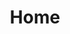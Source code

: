 ---
home: true
layout: BlogHome
icon: home
title: Home
heroImage: /logo.svg
heroText: Alan Nandy
tagline: All is well.
heroFullScreen: true
projects:
  - icon: folder
    name: Technical Tips
    desc: Sharing some advanced technical tips.
    link: /en/帖子/玩机技巧

  - icon: folder
    name: Super Applications
    desc: Sharing some streamlined and cracked versions of applications.
    link: /en/帖子/超级应用集

  - icon: folder
    name: Mobile Theme
    desc: Sharing a collection of mobile themes and widgets.
    link: /en/帖子/手机美化

  - icon: note
    name: Good Commodities
    desc: Documenting some personally favored items.
    link: /en/帖子/好物安利.md

  - icon: note
    name: Red Envelope
    desc: Sharing some platform-exclusive vouchers.
    link: /en/帖子/利是.md

footer: Welcome to provide feedback through the official account @Nandelion
---